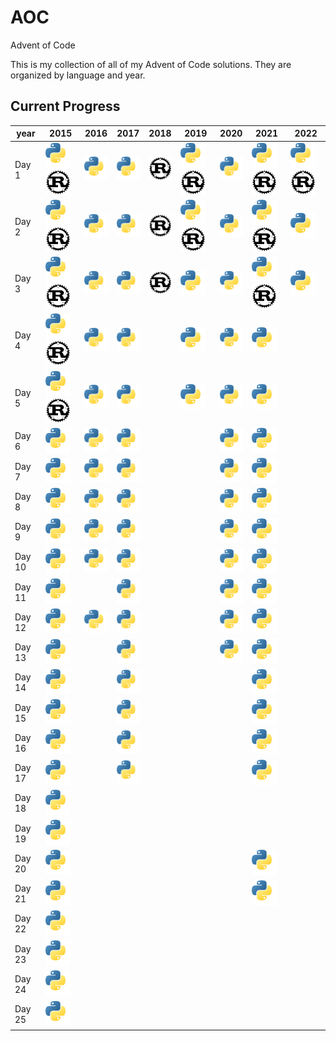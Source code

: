 [py]: /assets/py.svg

# AOC

Advent of Code

This is my collection of all of my Advent of Code solutions. They are organized by language and year.

## Current Progress
| year   | 2015                                                | 2016                      | 2017                      | 2018                      | 2019                                                | 2020                      | 2021                                                | 2022                                                |
| ------ | --------------------------------------------------- | ------------------------- | ------------------------- | ------------------------- | --------------------------------------------------- | ------------------------- | --------------------------------------------------- | --------------------------------------------------- |
| Day 1  | ![Python](/assets/py.svg) ![Rust](/assets/rust.svg) | ![Python](/assets/py.svg) | ![Python](/assets/py.svg) | ![Rust](/assets/rust.svg) | ![Python](/assets/py.svg) ![Rust](/assets/rust.svg) | ![Python](/assets/py.svg) | ![Python](/assets/py.svg) ![Rust](/assets/rust.svg) | ![Python](/assets/py.svg) ![Rust](/assets/rust.svg) |
| Day 2  | ![Python](/assets/py.svg) ![Rust](/assets/rust.svg) | ![Python](/assets/py.svg) | ![Python](/assets/py.svg) | ![Rust](/assets/rust.svg) | ![Python](/assets/py.svg) ![Rust](/assets/rust.svg) | ![Python](/assets/py.svg) | ![Python](/assets/py.svg) ![Rust](/assets/rust.svg) | ![Python](/assets/py.svg)                           |
| Day 3  | ![Python](/assets/py.svg) ![Rust](/assets/rust.svg) | ![Python](/assets/py.svg) | ![Python](/assets/py.svg) | ![Rust](/assets/rust.svg) | ![Python](/assets/py.svg)                           | ![Python](/assets/py.svg) | ![Python](/assets/py.svg) ![Rust](/assets/rust.svg) | ![Python](/assets/py.svg)                           |
| Day 4  | ![Python](/assets/py.svg) ![Rust](/assets/rust.svg) | ![Python](/assets/py.svg) | ![Python](/assets/py.svg) |                           | ![Python](/assets/py.svg)                           | ![Python](/assets/py.svg) | ![Python](/assets/py.svg)                           |                                                     |
| Day 5  | ![Python](/assets/py.svg) ![Rust](/assets/rust.svg) | ![Python](/assets/py.svg) | ![Python](/assets/py.svg) |                           | ![Python](/assets/py.svg)                           | ![Python](/assets/py.svg) | ![Python](/assets/py.svg)                           |                                                     |
| Day 6  | ![Python](/assets/py.svg)                           | ![Python](/assets/py.svg) | ![Python](/assets/py.svg) |                           |                                                     | ![Python](/assets/py.svg) | ![Python](/assets/py.svg)                           |                                                     |
| Day 7  | ![Python](/assets/py.svg)                           | ![Python](/assets/py.svg) | ![Python](/assets/py.svg) |                           |                                                     | ![Python](/assets/py.svg) | ![Python](/assets/py.svg)                           |                                                     |
| Day 8  | ![Python](/assets/py.svg)                           | ![Python](/assets/py.svg) | ![Python](/assets/py.svg) |                           |                                                     | ![Python](/assets/py.svg) | ![Python](/assets/py.svg)                           |                                                     |
| Day 9  | ![Python](/assets/py.svg)                           | ![Python](/assets/py.svg) | ![Python](/assets/py.svg) |                           |                                                     | ![Python](/assets/py.svg) | ![Python](/assets/py.svg)                           |                                                     |
| Day 10 | ![Python](/assets/py.svg)                           | ![Python](/assets/py.svg) | ![Python](/assets/py.svg) |                           |                                                     | ![Python](/assets/py.svg) | ![Python](/assets/py.svg)                           |                                                     |
| Day 11 | ![Python](/assets/py.svg)                           |                           | ![Python](/assets/py.svg) |                           |                                                     | ![Python](/assets/py.svg) | ![Python](/assets/py.svg)                           |                                                     |
| Day 12 | ![Python](/assets/py.svg)                           | ![Python](/assets/py.svg) | ![Python](/assets/py.svg) |                           |                                                     | ![Python](/assets/py.svg) | ![Python](/assets/py.svg)                           |                                                     |
| Day 13 | ![Python](/assets/py.svg)                           |                           | ![Python](/assets/py.svg) |                           |                                                     | ![Python](/assets/py.svg) | ![Python](/assets/py.svg)                           |                                                     |
| Day 14 | ![Python](/assets/py.svg)                           |                           | ![Python](/assets/py.svg) |                           |                                                     |                           | ![Python](/assets/py.svg)                           |                                                     |
| Day 15 | ![Python](/assets/py.svg)                           |                           | ![Python](/assets/py.svg) |                           |                                                     |                           | ![Python](/assets/py.svg)                           |                                                     |
| Day 16 | ![Python](/assets/py.svg)                           |                           | ![Python](/assets/py.svg) |                           |                                                     |                           | ![Python](/assets/py.svg)                           |                                                     |
| Day 17 | ![Python](/assets/py.svg)                           |                           | ![Python](/assets/py.svg) |                           |                                                     |                           | ![Python](/assets/py.svg)                           |                                                     |
| Day 18 | ![Python](/assets/py.svg)                           |                           |                           |                           |                                                     |                           |                                                     |                                                     |
| Day 19 | ![Python](/assets/py.svg)                           |                           |                           |                           |                                                     |                           |                                                     |                                                     |
| Day 20 | ![Python](/assets/py.svg)                           |                           |                           |                           |                                                     |                           | ![Python](/assets/py.svg)                           |                                                     |
| Day 21 | ![Python](/assets/py.svg)                           |                           |                           |                           |                                                     |                           | ![Python](/assets/py.svg)                           |                                                     |
| Day 22 | ![Python](/assets/py.svg)                           |                           |                           |                           |                                                     |                           |                                                     |                                                     |
| Day 23 | ![Python](/assets/py.svg)                           |                           |                           |                           |                                                     |                           |                                                     |                                                     |
| Day 24 | ![Python](/assets/py.svg)                           |                           |                           |                           |                                                     |                           |                                                     |                                                     |
| Day 25 | ![Python](/assets/py.svg)                           |                           |                           |                           |                                                     |                           |                                                     |                                                     |
